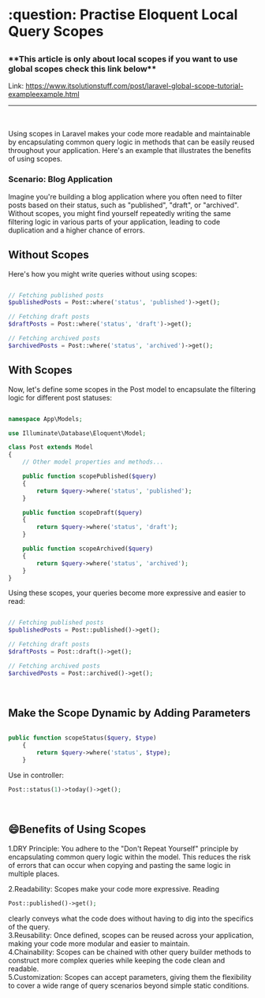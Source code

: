 <h1 style="position:relative; top: -6px" > 
:question: Practise Eloquent Local Query Scopes
</h1>

<h3>
**This article is only about local scopes if you want to use global scopes check this link below**
</h3>

Link: https://www.itsolutionstuff.com/post/laravel-global-scope-tutorial-exampleexample.html

---
<br>
<br>
Using scopes in Laravel makes your code more readable and maintainable by encapsulating common query logic in methods that can be easily reused throughout your application. Here's an example that illustrates the benefits of using scopes.


<h3>Scenario: Blog Application</h3>
Imagine you're building a blog application where you often need to filter posts based on their status, such as "published", "draft", or "archived". Without scopes, you might find yourself repeatedly writing the same filtering logic in various parts of your application, leading to code duplication and a higher chance of errors.

<br>
<h2>Without Scopes</h2>

Here's how you might write queries without using scopes:

```php

// Fetching published posts
$publishedPosts = Post::where('status', 'published')->get();

// Fetching draft posts
$draftPosts = Post::where('status', 'draft')->get();

// Fetching archived posts
$archivedPosts = Post::where('status', 'archived')->get();

```

<h2>With Scopes</h2>

Now, let's define some scopes in the Post model to encapsulate the filtering logic for different post statuses:

```php

namespace App\Models;

use Illuminate\Database\Eloquent\Model;

class Post extends Model
{
    // Other model properties and methods...

    public function scopePublished($query)
    {
        return $query->where('status', 'published');
    }

    public function scopeDraft($query)
    {
        return $query->where('status', 'draft');
    }

    public function scopeArchived($query)
    {
        return $query->where('status', 'archived');
    }
}

```
Using these scopes, your queries become more expressive and easier to read:

```php

// Fetching published posts
$publishedPosts = Post::published()->get();

// Fetching draft posts
$draftPosts = Post::draft()->get();

// Fetching archived posts
$archivedPosts = Post::archived()->get();

```

<br>

<h2>Make the Scope Dynamic by Adding Parameters</h2>

```php

public function scopeStatus($query, $type)
    {
        return $query->where('status', $type);
    }

```

Use in controller:
```php
Post::status(1)->today()->get();
```



<br>

<h2>😄Benefits of Using Scopes</h2>
1.DRY Principle: You adhere to the "Don't Repeat Yourself" principle by encapsulating common query logic within the model. This reduces the risk of errors that can occur when copying and pasting the same logic in multiple places.
<br>

2.Readability: Scopes make your code more expressive. Reading 

```php
Post::published()->get();
```
 clearly conveys what the code does without having to dig into the specifics of the query.
 <br>
 3.Reusability: Once defined, scopes can be reused across your application, making your code more modular and easier to maintain.
 <br>
 4.Chainability: Scopes can be chained with other query builder methods to construct more complex queries while keeping the code clean and readable.
 <br>
 5.Customization: Scopes can accept parameters, giving them the flexibility to cover a wide range of query scenarios beyond simple static conditions.